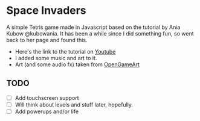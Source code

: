 # Space Invaders

A simple Tetris game made in Javascript based on the tutorial by Ania Kubow @kubowania. It has been a while since I did something fun, so went back to her page and found this.

- Here's the link to the tutorial on [Youtube](https://www.youtube.com/watch?v=3Nz4Yp7Y_uA)
- I added some music and art to it.
- Art (and some audio fx) taken from [OpenGameArt](https://opengameart.org/content/space-shooter-art) 


## TODO
- [ ] Add touchscreen support
- [ ] Will think about levels and stuff later, hopefully.
- [ ] Add powerups and/or life
